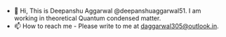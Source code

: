 - 👋 Hi, This is Deepanshu Aggarwal @deepanshuaggarwal51. I am working in theoretical Quantum condensed matter.
- 📫 How to reach me - Please write to me at daggarwal305@outlook.in.

<!---
da8013/da8013 is a ✨ special ✨ repository because its `README.md` (this file) appears on your GitHub profile.
You can click the Preview link to take a look at your changes.
--->
